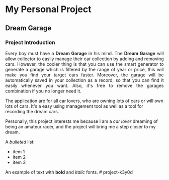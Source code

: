 # My Personal Project

## Dream Garage

<h3>Project Introduction</h3>

<p align="justify">
Every boy must have a <b>Dream Garage</b> in his mind. The <b>Dream Garage</b> will allow collector to easily manage their car collection by adding and removing cars. However, the cooler thing is that you can use the smart generator to generate a garage which is filtered by the range of year or price, this will make you find your target cars faster. Moreover, the garage will be automatically saved in your collection as a record, so that you can find it easily whenever you want. Also, it's free to remove the garages combination if you no longer need it.

The application are for all car lovers, who are owning lots of cars or will own lots of cars. It's a easy using management tool as well as a tool for recording the dream cars.

Personally, this project interests me because I am a *car lover* dreaming of being an amateur racer, and the project will bring me a step closer to my dream.


A *bulleted* list:
- item 1
- item 2
- item 3

An example of text with **bold** and *italic* fonts.  # project-k3y0d
